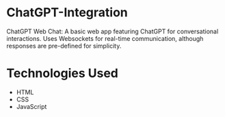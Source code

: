 # ChatGPT-Integration
ChatGPT Web Chat: A basic web app featuring ChatGPT for conversational interactions. Uses Websockets for real-time communication, although responses are pre-defined for simplicity.
# Technologies Used
+ HTML
+ CSS
+ JavaScript
